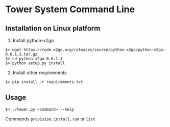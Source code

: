 # Tower System Command Line

## Installation on Linux platform

1. Install python-x2go

```
$> wget https://code.x2go.org/releases/source/python-x2go/python-x2go-0.6.1.3.tar.gz
$> cd python-x2go-0.6.1.3
$> python setup.py install
```

2. Install other requirements

```
$> pip install -r requirements.txt
```

## Usage


```
$> ./tower.py <command> --help
```

Commands `provision`, `install`, `run` or `list`

